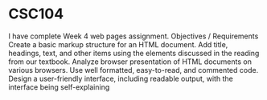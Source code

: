 # CSC104
I have complete Week 4 web pages assignment.
Objectives / Requirements
Create a basic markup structure for an HTML document.
Add title, headings, text, and other items using the elements discussed in the reading from our textbook.
Analyze browser presentation of HTML documents on various browsers.
Use well formatted, easy-to-read, and commented code.
Design a user-friendly interface, including readable output, with the interface being self-explaining
